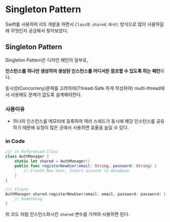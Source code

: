 # Singleton Pattern

Swift를 사용하여 iOS 개발을 하면서 `Class명.shared.메서드` 방식으로 많이 사용하길래 무엇인지 궁금해서 찾아보았다.


## Singleton Pattern

Singleton Pattern은 디자인 패턴의 일부로,

**인스턴스를 하나만 생성하여 생성된 인스턴스를 어디서든 참조할 수 있도록 하는 패턴**이다. 

동시성(Concurreny)문제를 고려하여(Thread-Safe 하게 작성하여) multi-thread에서 사용해도 문제가 없도록 설계해야한다.

### 사용이유

- 하나의 인스턴스를 메모리에 등록하여 여러 스레드가 동시에 해당 인스턴스를 공유하기 때문에 요청이 많은 곳에서 사용하면 효율을 높일 수 있다.

### in Code

```swift
/// in Referenced Class
class AuthManager {
	static let shared = AuthManager()
	public func registerNewUser(email: String, password: String) {
		// Create New User, Insert account to database
	}
}

/// Client
AuthManager.shared.registerNewUser(email: email, password: password) {
	// Something
}
```

위 코드 처럼 인스턴스화시킨 `shared` 변수를 가져야 사용하면 된다.